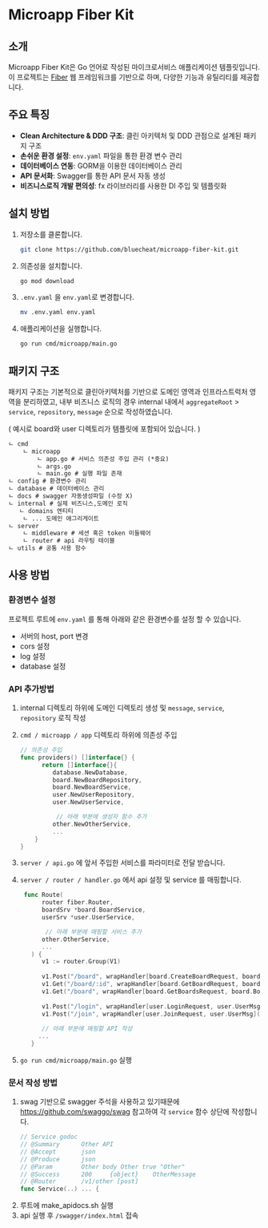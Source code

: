 # Microapp Fiber Kit

## 소개

Microapp Fiber Kit은 Go 언어로 작성된 마이크로서비스 애플리케이션 템플릿입니다. 이 프로젝트는 [Fiber](https://github.com/gofiber/fiber) 웹 프레임워크를 기반으로
하며, 다양한 기능과 유틸리티를 제공합니다.

## 주요 특징

- **Clean Architecture & DDD 구조**: 클린 아키텍처 및 DDD 관점으로 설계된 패키지 구조
- **손쉬운 환경 설정**: `env.yaml` 파일을 통한 환경 변수 관리
- **데이터베이스 연동**: GORM을 이용한 데이터베이스 관리
- **API 문서화**: Swagger를 통한 API 문서 자동 생성
- **비즈니스로직 개발 편의성**: fx 라이브러리를 사용한 DI 주입 및 템플릿화

## 설치 방법

1. 저장소를 클론합니다.
   ```bash
   git clone https://github.com/bluecheat/microapp-fiber-kit.git
   ```
2. 의존성을 설치합니다.
   ```bash
   go mod download
   ```
3. `.env.yaml` 을 `env.yaml`로 변경합니다.
    ```bash
   mv .env.yaml env.yaml
   ```
4. 애플리케이션을 실행합니다.
   ```bash
   go run cmd/microapp/main.go
   ```

## 패키지 구조

패키지 구조는 기본적으로 클린아키텍처를 기반으로 도메인 영역과 인프라스트럭처 영역을 분리하였고,
내부 비즈니스 로직의 경우 internal 내에서 `aggregateRoot` > `service`, `repository`, `message` 순으로 작성하였습니다.

( 예시로 board와 user 디렉토리가 템플릿에 포함되어 있습니다. )

```markdown
ㄴ cmd
    ㄴ microapp
        ㄴ app.go # 서비스 의존성 주입 관리 (*중요)
        ㄴ args.go
        ㄴ main.go # 실행 파일 존재
ㄴ config # 환경변수 관리
ㄴ database # 데이터베이스 관리
ㄴ docs # swagger 자동생성파일 (수정 X)
ㄴ internal # 실제 비즈니스,도메인 로직
   ㄴ domains 엔티티
    ㄴ ... 도메인 애그리게이트
ㄴ server
    ㄴ middleware # 세션 혹은 token 미들웨어
    ㄴ router # api 라우팅 테이블
ㄴ utils # 공통 사용 함수
```

## 사용 방법

### 환경변수 설정

프로젝트 루트에 `env.yaml` 를 통해 아래와 같은 환경변수를 설정 할 수 있습니다.

- 서버의 host, port 변경
- cors 설정
- log 설정
- database 설정

### API 추가방법

1. internal 디렉토리 하위에 도메인 디렉토리 생성 및 `message`, `service`, `repository` 로직 작성
2. `cmd / microapp / app` 디렉토리 하위에 의존성 주입
   ```go
   // 의존성 주입
   func providers() []interface{} {
         return []interface{}{
            database.NewDatabase,
            board.NewBoardRepository,
            board.NewBoardService,
            user.NewUserRepository,
            user.NewUserService,
   
             // 아래 부분에 생성자 함수 추가
            other.NewOtherService,
            ...
       }
   }
   ```

3. `server / api.go` 에 앞서 주입한 서비스를 파라미터로 전달 받습니다.
4. `server / router / handler.go` 에서 api 설정 및 service 를 매핑합니다.
   ```go
    func Route(
         router fiber.Router,
         boardSrv *board.BoardService,
         userSrv *user.UserService,

          // 아래 부분에 매핑할 서비스 추가
         other.OtherService,
         ...
      ) {
         v1 := router.Group(V1)
      
         v1.Post("/board", wrapHandler[board.CreateBoardRequest, board.BoardMsg](boardSrv.CreateBoard))
         v1.Get("/board/:id", wrapHandler[board.GetBoardRequest, board.BoardMsg](boardSrv.GetBoard))
         v1.Get("/board", wrapHandler[board.GetBoardsRequest, board.BoardsMsg](boardSrv.GetBoards))
      
         v1.Post("/login", wrapHandler[user.LoginRequest, user.UserMsg](userSrv.Login))
         v1.Post("/join", wrapHandler[user.JoinRequest, user.UserMsg](userSrv.Join))
        
         // 아래 부분에 매핑할 API 작성 
        ...
      }
   ```

5. `go run cmd/microapp/main.go` 실행

### 문서 작성 방법

1. swag 기반으로 swagger 주석을 사용하고 있기때문에 https://github.com/swaggo/swag 참고하여 각 `service` 함수 상단에 작성합니다.
   ```go
   // Service godoc
   // @Summary		Other API
   // @Accept		json
   // @Produce		json
   // @Param 		Other body Other true "Other"
   // @Success		200		{object}	OtherMessage
   // @Router		/v1/other [post]
   func Service(..) ... {
   ```
2. 루트에 make_apidocs.sh 실행
3. api 실행 후 `/swagger/index.html` 접속